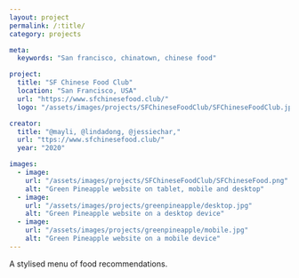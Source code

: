```yaml
---
layout: project
permalink: /:title/
category: projects

meta:
  keywords: "San francisco, chinatown, chinese food"

project:
  title: "SF Chinese Food Club"
  location: "San Francisco, USA"
  url: "https://www.sfchinesefood.club/"
  logo: "/assets/images/projects/SFChineseFoodClub/SFChineseFoodClub.jpg"

creator:
  title: "@mayli, @lindadong, @jessiechar,"
  url: "ttps://www.sfchinesefood.club/"
  year: "2020"

images:
  - image:
    url: "/assets/images/projects/SFChineseFoodClub/SFChineseFood.png"
    alt: "Green Pineapple website on tablet, mobile and desktop"
  - image:
    url: "/assets/images/projects/greenpineapple/desktop.jpg"
    alt: "Green Pineapple website on a desktop device"
  - image:
    url: "/assets/images/projects/greenpineapple/mobile.jpg"
    alt: "Green Pineapple website on a mobile device"
---
```

<p>A stylised menu of food recommendations.</p>